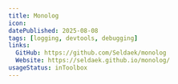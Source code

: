 ```yaml
---
title: Monolog
icon:
datePublished: 2025-08-08
tags: [logging, devtools, debugging]
links:
  GitHub: https://github.com/Seldaek/monolog
  Website: https://seldaek.github.io/monolog/
usageStatus: inToolbox
---
```

